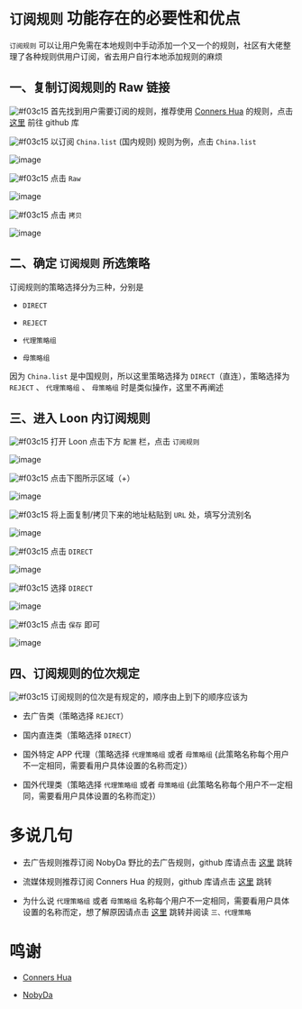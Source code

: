 # `订阅规则` 功能存在的必要性和优点

`订阅规则` 可以让用户免需在本地规则中手动添加一个又一个的规则，社区有大佬整理了各种规则供用户订阅，省去用户自行本地添加规则的麻烦

## 一、复制订阅规则的 Raw 链接

![#f03c15](https://placehold.it/15/f03c15/000000?text=+) 首先找到用户需要订阅的规则，推荐使用 [Conners Hua](https://github.com/ConnersHua?tab=repositories) 的规则，点击 [这里](https://github.com/ConnersHua/Profiles/tree/master/Surge/Ruleset) 前往 github 库

![#f03c15](https://placehold.it/15/f03c15/000000?text=+) 以订阅 `China.list` (国内规则) 规则为例，点击 `China.list`

![image](https://raw.githubusercontent.com/chiupam/tutorial-image/master/Loon/Rule_Raw_China_1.jpg)

![#f03c15](https://placehold.it/15/f03c15/000000?text=+) 点击 `Raw`

![image](https://raw.githubusercontent.com/chiupam/tutorial-image/master/Loon/Rule_Raw_China_2.jpg)

![#f03c15](https://placehold.it/15/f03c15/000000?text=+) 点击 `拷贝`

![image](https://raw.githubusercontent.com/chiupam/tutorial-image/master/Loon/Rule_Raw_China_3.jpg)

## 二、确定 `订阅规则` 所选策略

订阅规则的策略选择分为三种，分别是

- `DIRECT`

- `REJECT`

- `代理策略组`

- `母策略组`

因为 `China.list` 是中国规则，所以这里策略选择为 `DIRECT`（直连），策略选择为 `REJECT` 、 `代理策略组` 、 `母策略组` 时是类似操作，这里不再阐述


## 三、进入 Loon 内订阅规则

![#f03c15](https://placehold.it/15/f03c15/000000?text=+) 打开 Loon 点击下方 `配置` 栏，点击 `订阅规则`

![image](https://raw.githubusercontent.com/chiupam/tutorial-image/master/Loon/Rule_remote_1.jpg)

![#f03c15](https://placehold.it/15/f03c15/000000?text=+) 点击下图所示区域（+）

![image](https://raw.githubusercontent.com/chiupam/tutorial-image/master/Loon/Rule_remote_2.jpg)

![#f03c15](https://placehold.it/15/f03c15/000000?text=+) 将上面复制/拷贝下来的地址粘贴到 `URL` 处，填写分流别名

![image](https://raw.githubusercontent.com/chiupam/tutorial-image/master/Loon/Rule_remote_China_3.jpg)

![#f03c15](https://placehold.it/15/f03c15/000000?text=+) 点击 `DIRECT`

![image](https://raw.githubusercontent.com/chiupam/tutorial-image/master/Loon/Rule_remote_China_4.jpg)

![#f03c15](https://placehold.it/15/f03c15/000000?text=+) 选择 `DIRECT` 

![image](https://raw.githubusercontent.com/chiupam/tutorial-image/master/Loon/Rule_remote_China_5.jpg)

![#f03c15](https://placehold.it/15/f03c15/000000?text=+) 点击 `保存` 即可

![image](https://raw.githubusercontent.com/chiupam/tutorial-image/master/Loon/Rule_remote_China_6.jpg)

## 四、订阅规则的位次规定

![#f03c15](https://placehold.it/15/f03c15/000000?text=+) 订阅规则的位次是有规定的，顺序由上到下的顺序应该为

- 去广告类（策略选择 `REJECT`）

- 国内直连类（策略选择 `DIRECT`）

- 国外特定 APP 代理（策略选择  `代理策略组` 或者 `母策略组` {此策略名称每个用户不一定相同，需要看用户具体设置的名称而定}）

- 国外代理类（策略选择  `代理策略组` 或者 `母策略组` {此策略名称每个用户不一定相同，需要看用户具体设置的名称而定}）

# 多说几句

- 去广告规则推荐订阅 NobyDa 野比的去广告规则，github 库请点击 [这里](https://github.com/NobyDa/Script/tree/master/Surge) 跳转

- 流媒体规则推荐订阅 Conners Hua 的规则，github 库请点击 [这里](https://github.com/ConnersHua/Profiles/tree/master/Surge/Ruleset) 跳转

- 为什么说  `代理策略组` 或者 `母策略组`  名称每个用户不一定相同，需要看用户具体设置的名称而定，想了解原因请点击 [这里](https://github.com/chiupam/tutorial/blob/master/Loon/Global_Policy.md) 跳转并阅读 `三、代理策略`

# 鸣谢

- [Conners Hua](https://github.com/ConnersHua?tab=repositories)

- [NobyDa](https://github.com/NobyDa)

